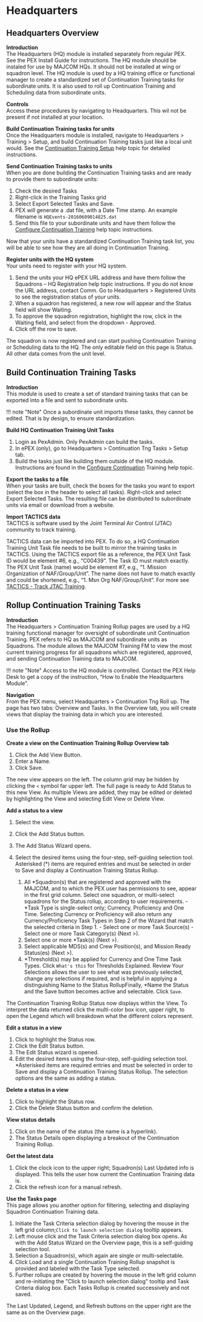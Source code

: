 # Headquarters

## Headquarters Overview

**Introduction**  
The Headquarters \(HQ\) module is installed separately from regular PEX. See the PEX Install Guide for instructions. The HQ module should be instaled for use by MAJCOM HQs. It should not be installed at wing or squadron level. The HQ module is used by a HQ training office or functional manager to create a standardized set of Continuation Training tasks for subordinate units. It is also used to roll up Continuation Training and Scheduling data from subordinate units.

**Controls**  
Access these procedures by navigating to Headquarters. This wil not be present if not installed at your location. 

**Build Continuation Training tasks for units**  
Once the Headquarters module is installed, navigate to Headquarters > Training > Setup, and build Continuation Training tasks just like a local unit would. See the [Continuation Training Setup](Training.md#Continuation-Training) help topic for detailed instructions.

**Send Continuation Training tasks to units**  
When you are done building the Continuation Training tasks and are ready to provide them to subordinate units:

1. Check the desired Tasks
2. Right-click in the Training Tasks grid
3. Select Export Selected Tasks and Save.
4. PEX will generate a .dat file, with a Date Time stamp. An example filename is `HQEvents-20160609014825.dat`
5. Send this file to your subordinate units and have them follow the [Configure Continuation Training]() help topic instructions.

Now that your units have a standardized Continuation Training task list, you will be able to see how they are all doing in Continuation Training.

**Register units with the HQ system**  
Your units need to register with your HQ system.

1. Send the units your HQ ePEX URL address and have them follow the Squadrons – HQ Registration help topic instructions. If you do not know the URL address, contact Comm. Go to Headquarters > Registered Units to see the registration status of your units.
2. When a squadron has registered, a new row will appear and the Status field will show Waiting.
3. To approve the squadron registration, highlight the row, click in the Waiting field, and select from the dropdown - Approved.
4. Click off the row to save.

The squadron is now registered and can start pushing Continuation Training or Scheduling data to the HQ. The only editable field on this page is Status. All other data comes from the unit level.

## Build Continuation Training Tasks

**Introduction**  
This module is used to create a set of standard training tasks that can be exported into a file and sent to subordinate units.

!!! note "Note"
    Once a subordinate unit imports these tasks, they cannot be edited. That is by design, to ensure standardization.

**Build HQ Continuation Training Unit Tasks**

1. Login as PexAdmin. Only PexAdmin can build the tasks.
2. In ePEX \(only\), go to Headquarters > Continuation Tng Tasks > Setup tab.
3. Build the tasks just like building them outside of the HQ module. Instructions are found in the [Configure Continuation]() Training help topic.

**Export the tasks to a file**  
When your tasks are built, check the boxes for the tasks you want to export \(select the box in the header to select all tasks\). Right-click and select Export Selected Tasks. The resulting file can be distributed to subordinate units via email or download from a website.

**Import TACTICS data**  
TACTICS is software used by the Joint Terminal Air Control \(JTAC\) community to track training.

TACTICS data can be imported into PEX. To do so, a HQ Continuation Training Unit Task file needs to be built to mirror the training tasks in TACTICS. Using the TACTICS export file as a reference, the PEX Unit Task ID would be element \#6, e.g., “C00439”. The Task ID must match exactly. The PEX Unit Task \(name\) would be element \#7, e.g., “1. Mission Organization of NAF/Group/Unit”. The name does not have to match exactly and could be shortened, e.g., “1. Msn Org NAF/Group/Unit”. For more see [TACTICS - Track JTAC Training]().  

## Rollup Continuation Training Tasks

**Introduction**  
The Headquarters > Continuation Training Rollup pages are used by a HQ training functional manager for oversight of subordinate unit Continuation Training. PEX refers to HQ as MAJCOM and subordinate units as Squadrons. The module allows the MAJCOM Training FM to view the most current training progress for all squadrons which are registered, approved, and sending Continuation Training data to MAJCOM.

!!! note "Note"
    Access to the HQ module is controlled. Contact the PEX Help Desk to get a copy of the instruction, “How to Enable the Headquarters Module”.

**Navigation**  
From the PEX menu, select Headquarters > Continuation Tng Roll up. The page has two tabs: Overview and Tasks. In the Overview tab, you will create views that display the training data in which you are interested.

### Use the Rollup

**Create a view on the Continuation Training Rollup Overview tab**

1. Click the Add View Button.
2. Enter a Name.
3. Click Save.

The new view appears on the left. The column grid may be hidden by clicking the `<` symbol far upper left. The full page is ready to Add Status to this new View. As multiple Views are added, they may be edited or deleted by highlighting the View and selecting Edit View or Delete View.

**Add a status to a view**

1. Select the view.
2. Click the Add Status button.
3. The Add Status Wizard opens.
4. Select the desired items using the four-step, self-guiding selection tool. Asterisked \(\*\) items are required entries and must be selected in order to Save and display a Continuation Training Status Rollup.

    1. All \*Squadron\(s\) that are registered and approved with the MAJCOM, and to which the PEX user has permissions to see, appear in the first grid column. Select one squadron, or multi-select squadrons for the Status rollup, according to user requirements. - \*Task Type is single-select only; Currency, Proficiency and One Time. Selecting Currency or Proficiency will also return any Currency/Proficiency Task Types in Step 2 of the Wizard that match the selected criteria in Step 1. - Select one or more Task Source\(s\) - Select one or more Task Category\(s\) \(Next >\).
    2. Select one or more \*Task\(s\) \(Next >\).
    3. Select applicable MDS\(s\) and Crew Position\(s\), and Mission Ready Status\(es\) \(Next >\).
    4. \*Threshold\(s\) may be applied for Currency and One Time Task Types. Click `What's this` for Thresholds Explained. Review Your Selections allows the user to see what was previously selected, change any selections if required, and is helpful in applying a distinguishing Name to the Status RollupFinally, \*Name the Status and the Save button becomes active and selectable. Click `Save`.

The Continuation Training Rollup Status now displays within the View. To interpret the data returned click the multi-color box icon, upper right, to open the Legend which will breakdown what the different colors represent.

**Edit a status in a view**

1. Click to highlight the Status row.
2. Click the Edit Status button.
3. The Edit Status wizard is opened.
4. Edit the desired items using the four-step, self-guiding selection tool. \*Asterisked items are required entries and must be selected in order to Save and display a Continuation Training Status Rollup. The selection options are the same as adding a status.

**Delete a status in a view**

1. Click to highlight the Status row.
2. Click the Delete Status button and confirm the deletion.

**View status details**

1. Click on the name of the status \(the name is a hyperlink\). 
2. The Status Details open displaying a breakout of the Continuation Training Rollup.

**Get the latest data**

1. Click the clock icon to the upper right; Squadron\(s\) Last Updated info is displayed. This tells the user how current the Continuation Training data is.
2. Click the refresh icon for a manual refresh.

**Use the Tasks page**  
This page allows you another option for filtering, selecting and displaying Squadron Continuation Training data.

1. Initiate the Task Criteria selection dialog by hovering the mouse in the left grid column;`Click to launch selection dialog` tooltip appears.
2. Left mouse click and the Task Criteria selection dialog box opens. As with the Add Status Wizard on the Overview page, this is a self-guiding selection tool.
3. Selection a Squadron\(s\), which again are single or multi-selectable.
4. Click Load and a single Continuation Training Rollup snapshot is provided and labeled with the Task Type selected.
5. Further rollups are created by hovering the mouse in the left grid column and re-initiating the "Click to launch selection dialog" tooltip and Task Criteria dialog box. Each Tasks Rollup is created successively and not saved.

The Last Updated, Legend, and Refresh buttons on the upper right are the same as on the Overview page.
